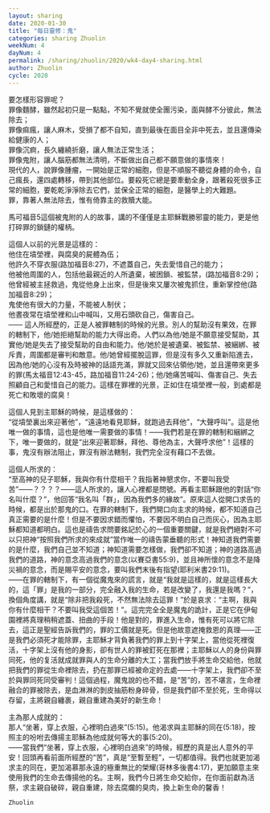 ```yaml
---
layout: sharing
date: 2020-01-30
title: "每日靈修：鬼"
categories: sharing Zhuolin
weekNum: 4
dayNum: 4
permalink: /sharing/zhuolin/2020/wk4-day4-sharing.html
author: Zhuolin
cycle: 2020
---
```


要怎樣形容罪呢？  
罪像麵酵，雖然起初只是一點點，不知不覺就使全團污染，面與酵不分彼此，無法除去；  
罪像痲瘋，讓人麻木，受損了都不自知，直到最後在面目全非中死去，並且還傳染給健康的人；  
罪像沉痾，長久纏繞折磨，讓人無法正常生活；  
罪像鬼附，讓人腦筋都無法清明，不斷做出自己都不願意做的事情來！  
現代的人，說罪像腫瘤，一開始是正常的細胞，但是不順服不聽從身體的命令，自己瘋長，還四處轉移，帶到其他部位。要殺死它總是要牽動全身，跟著殺死很多正常的細胞，要乾乾淨淨除去它們，並保全正常的細胞，是醫學上的大難題。  
罪，靠著人無法除去，惟有倚靠主的救贖大能。  

馬可福音5這個被鬼附的人的故事，講的不僅僅是主耶穌戰勝邪靈的能力，更是他打碎罪的鎖鏈的權柄。  

這個人以前的光景是這樣的：  
他住在墳塋裡，與腐臭的屍體為伍；  
他許久不穿衣服(路加福音8:27)，不遮蓋自己，失去愛惜自己的能力；  
他被他周圍的人，包括他最親近的人所遺棄，被困鎖、被監禁，(路加福音8:29)；  
他曾經被主拯救過，鬼從他身上出來，但是後來又屢次被鬼抓住，重新掌控他(路加福音8:29)；  
鬼使他有很大的力量，不能被人制伏；  
他晝夜常在墳塋裡和山中喊叫，又用石頭砍自己，傷害自己。  
—— 這人所經歷的，正是人被罪轄制的時候的光景。別人的幫助沒有果效，在罪的轄制下，他/她拒絕幫助的能力大得出奇。人們以為他/她是不願意接受幫助，其實他/她是失去了接受幫助的自由和能力。他/她於是被遺棄、被監禁、被綑綁、被斥責，周圍都是審判和敵意。他/她曾經擺脫這罪，但是沒有多久又重新陷進去，因為他/她的心沒有及時被神的話語充滿，罪就又回來佔領他/她，並且還帶來更多的罪(馬太福音12:43-45，路加福音11:24-26)；他/她痛苦喊叫、傷害自己、失去照顧自己和愛惜自己的能力。這樣在罪裡的光景，正如住在墳塋裡一般，到處都是死亡和敗壞的腐臭！  

這個人見到主耶穌的時候，是這樣做的：  
“從墳塋裏出來迎著他”，“遠遠地看見耶穌，就跑過去拜他”，“大聲呼叫”。這是他唯一做的事情，這也是他唯一需要做的事情！——我們若是在罪的轄制和綑綁之下，唯一要做的，就是“出來迎著耶穌，拜他、尊他為主，大聲呼求他”！這樣的事，鬼沒有辦法阻止，罪沒有辦法轄制，我們完全沒有藉口不去做。  

這個人所求的：  
“至高神的兒子耶穌，我與你有什麼相干？我指著神懇求你，不要叫我受苦”——？？？？——這人所求的，讓人心裡都是問號。再看主耶穌跟他的對話“你名叫什麼？”，他回答“我名叫「群」，因為我們多的緣故”。原來這人從開口求告的時候，都是出於那鬼的口。在罪的轄制下，我們開口向主求的時候，都不知道自己真正需要的是什麼！但是不要因求錯而懼怕，不要因不明白自己而灰心，因為主耶穌都知道都明白。這也是禱告求問要銘記於心的一個重要關鍵，就是我們絕對不可以只把神“按照我們所求的來成就”當作唯一的禱告蒙垂聽的形式！神知道我們需要的是什麼，我們自己並不知道；神知道需要怎樣做，我們卻不知道；神的道路高過我們的道路，神的意念高過我們的意念(以賽亞書55:9)，並且神所懷的意念不是降災禍的意念，而是賜平安的意念，要叫我們末後有指望(耶利米書29:11)。  
——在罪的轄制下，有一個從魔鬼來的謊言，就是“我就是這樣的，就是這樣長大的，這「罪」是我的一部分，完全融入我的生命，若是改變了，我還是我嗎？”，換個角度講，就是“除非把我殺死，不然無法除去這罪！”於是哀求：“主啊，我與你有什麼相干？不要叫我受這個苦！”。這完完全全是魔鬼的詭計，正是它在伊甸園裡將真理稍稍遮蓋、扭曲的手段！他是對的，罪進入生命，惟有死可以將它除去，這正是聖經告訴我們的，罪的工價就是死。但是他故意遮掩救恩的真理——正是我們必須死才能除罪，主耶穌才背負著我們的罪上到十字架上，當他從死裡復活，十字架上沒有他的身影，卻有世人的罪被釘死在那裡；主耶穌以人的身份與罪同死，他的复活就成就罪與人的生命分離的大工；當我們放手將生命交給他，他就把我們的罪從生命裡除去，扔在那罪已經被命定的去處——十字架上，我們卻不至於與罪同死同受審判！這個過程，魔鬼說的也不錯，是“苦”的，苦不堪言，生命裡融合的罪被除去，是血淋淋的剝皮抽筋粉身碎骨，但是我們卻不至於死，生命得以存留，主將親自纏裹，親自重建為美好的新生命！  

主為那人成就的：  
那人“坐著，穿上衣服，心裡明白過來”(5:15)。他渴求與主耶穌的同在(5:18)，按照主的吩咐去傳揚主耶穌為他成就何等大的事(5:20)。  
——當我們“坐著，穿上衣服，心裡明白過來”的時候，經歷的真是出人意外的平安！回頭再看前面所經歷的“苦”，真是“至暫至輕”，一切都值得。我們也就更加渴求主的同在，更加渴慕那永遠的極重無比的榮耀(哥林多後書4:17)，更加願意主來使用我們的生命去傳揚他的名。主啊，我們今日將生命交給你，在你面前獻為活祭，求主親自破碎，親自重建，除去腐爛的臭肉，換上新生命的馨香！  

`Zhuolin`  
